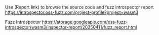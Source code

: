 Use (Report link) to browse the source code and fuzz introspector report https://introspector.oss-fuzz.com/project-profile?project=wasm3

Fuzz Introspector
https://storage.googleapis.com/oss-fuzz-introspector/wasm3/inspector-report/20250411/fuzz_report.html

